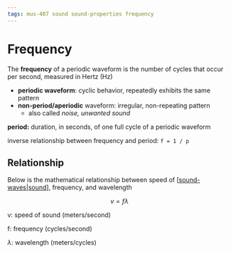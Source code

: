 ```yaml
---
tags: mus-407 sound sound-properties frequency
---
```


# Frequency

The **frequency** of a periodic waveform is the number of cycles that occur per second, measured in Hertz (Hz)

- **periodic waveform**: cyclic behavior, repeatedly exhibits the same pattern
- **non-period/aperiodic** waveform: irregular, non-repeating pattern
  - also called _noise, unwanted sound_

**period:** duration, in seconds, of one full cycle of a periodic waveform

inverse relationship between frequency and period: `f = 1 / p`

## Relationship

Below is the mathematical relationship between speed of [[sound-waves|sound]], frequency, and wavelength

$$v = f \lambda$$

v: speed of sound (meters/second)

f: frequency (cycles/second)

$\lambda$: wavelength (meters/cycles)

[//begin]: # "Autogenerated link references for markdown compatibility"
[sound-waves|sound]: sound-waves "Sound Waves"
[//end]: # "Autogenerated link references"
